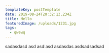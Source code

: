 ```yaml
---
templateKey: postTemplate
date: 2019-08-24T20:32:13.234Z
title: Hello
featuredImage: /uploads/1231.jpg
tags:
  - qwewq
---
```

sadasdasd asd asd asd asdasdas asdsadsadsad
